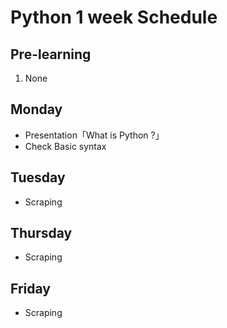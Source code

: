 # Python 1 week Schedule

## Pre-learning
1. None

## Monday
- Presentation「What is Python ?」
- Check Basic syntax

## Tuesday
- Scraping

## Thursday
- Scraping

## Friday
- Scraping